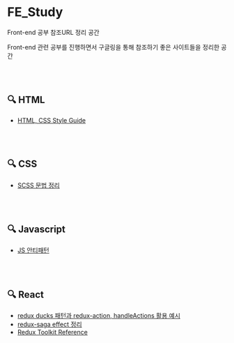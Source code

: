# **FE_Study**
Front-end 공부 참조URL 정리 공간

Front-end 관련 공부를 진행하면서 구글링을 통해 참조하기 좋은 사이트들을 정리한 공간

<br/>

<br/>

## 🔍 HTML

- [HTML, CSS Style Guide](https://ui.toast.com/fe-guide/ko_HTMLCSS#html-%EB%AC%B8%EC%84%9C-%ED%98%95%EC%8B%9D%EC%9D%84-%EB%AA%85%ED%99%95%ED%95%98%EA%B2%8C-%EC%A7%80%EC%A0%95%ED%95%9C%EB%8B%A4)

<br/>

<br/>

## 🔍 CSS

- [SCSS 문법 정리](https://soooprmx.com/scsssass-%EB%AC%B8%EB%B2%95-%EC%A0%95%EB%A6%AC/)

<br/>

<br/>

## 🔍 Javascript

- [JS 안티패턴](https://ui.toast.com/fe-guide/ko_ANTI-PATTERN)

<br/>

<br/>

## 🔍 React

- [redux ducks 패턴과 redux-action, handleActions 활용 예시](https://velopert.com/3358)
- [redux-saga effect 정리](https://velog.io/@bigbrothershin/Redux-Saga%EC%9D%98-%EC%A0%9C%EB%84%88%EB%A0%88%EC%9D%B4%ED%84%B0-%EC%9D%B4%ED%95%B4%ED%95%98%EA%B8%B0)
- [Redux Toolkit Reference](https://soyoung210.github.io/redux-toolkit/)

<br/>

<br/>
